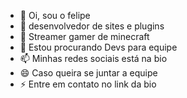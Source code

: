 - 👋 Oi, sou o felipe
- 👀 desenvolvedor de sites e plugins
- 🌱 Streamer gamer de minecraft
- 💞️ Estou procurando Devs para equipe
- 📫 Minhas redes sociais está na bio
- 😄 Caso queira se juntar a equipe 
- ⚡ Entre em contato no link da bio

<!---
feliper4241/feliper4241 esse é um✨ especial ✨ repositorio com `README.md` (esse arquivo) esta no meu perfil.
Você pode clicar no link para ver as configurações.
--->
